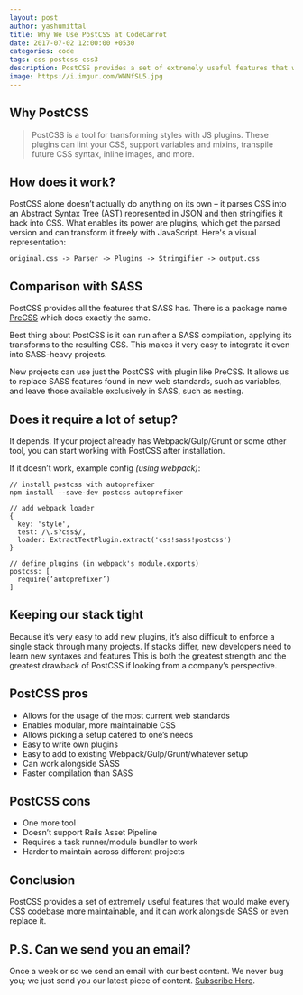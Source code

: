 ```yaml
---
layout: post
author: yashumittal
title: Why We Use PostCSS at CodeCarrot
date: 2017-07-02 12:00:00 +0530
categories: code
tags: css postcss css3
description: PostCSS provides a set of extremely useful features that would make every CSS codebase more maintainable and it can work alongside SASS or replace it.
image: https://i.imgur.com/WNNfSL5.jpg
---
```


## Why PostCSS

<blockquote>
PostCSS is a tool for transforming styles with JS plugins. These plugins can lint your CSS, support variables and mixins, transpile future CSS syntax, inline images, and more.
</blockquote>

## How does it work?

PostCSS alone doesn’t actually do anything on its own – it parses CSS into an Abstract Syntax Tree (AST) represented in JSON and then stringifies it back into CSS. What enables its power are plugins, which get the parsed version and can transform it freely with JavaScript. Here's a visual representation:

```
original.css -> Parser -> Plugins -> Stringifier -> output.css
```

## Comparison with SASS

PostCSS provides all the features that SASS has. There is a package name [PreCSS](https://github.com/jonathantneal/precss) which does exactly the same.

Best thing about PostCSS is it can run after a SASS compilation, applying its transforms to the resulting CSS. This makes it very easy to integrate it even into SASS-heavy projects.

New projects can use just the PostCSS with plugin like PreCSS. It allows us to replace SASS features found in new web standards, such as variables, and leave those available exclusively in SASS, such as nesting. 


## Does it require a lot of setup?

It depends. If your project already has Webpack/Gulp/Grunt or some other tool, you can start working with PostCSS after installation.

If it doesn’t work, example config _(using webpack)_:

```
// install postcss with autoprefixer
npm install --save-dev postcss autoprefixer

// add webpack loader
{
  key: 'style',
  test: /\.s?css$/,
  loader: ExtractTextPlugin.extract('css!sass!postcss')
}

// define plugins (in webpack's module.exports)
postcss: [
  require(‘autoprefixer’)
]
```

## Keeping our stack tight

Because it’s very easy to add new plugins, it’s also difficult to enforce a single stack through many projects. If stacks differ, new developers need to learn new syntaxes and features This is both the greatest strength and the greatest drawback of PostCSS if looking from a company’s perspective.

## PostCSS pros

* Allows for the usage of the most current web standards
* Enables modular, more maintainable CSS
* Allows picking a setup catered to one’s needs
* Easy to write own plugins
* Easy to add to existing Webpack/Gulp/Grunt/whatever setup
* Can work alongside SASS
* Faster compilation than SASS

## PostCSS cons

* One more tool
* Doesn’t support Rails Asset Pipeline
* Requires a task runner/module bundler to work
* Harder to maintain across different projects

## Conclusion

PostCSS provides a set of extremely useful features that would make every CSS codebase more maintainable, and it can work alongside SASS or even replace it.

## P.S. Can we send you an email?

Once a week or so we send an email with our best content. We never bug you; we just send you our latest piece of content. [Subscribe Here](#subscribe).
